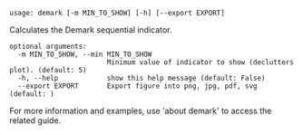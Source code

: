 ```
usage: demark [-m MIN_TO_SHOW] [-h] [--export EXPORT]
```
Calculates the Demark sequential indicator.
```
optional arguments:
  -m MIN_TO_SHOW, --min MIN_TO_SHOW
                        Minimum value of indicator to show (declutters plot). (default: 5)
  -h, --help            show this help message (default: False)
  --export EXPORT       Export figure into png, jpg, pdf, svg (default: )
```
For more information and examples, use 'about demark' to access the related guide.
